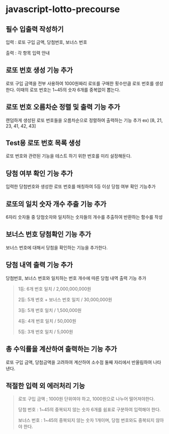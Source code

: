 # javascript-lotto-precourse

## 필수 입출력 작성하기
입력 : 로또 구입 금액, 당첨번호, 보너스 번호

출력 : 각 항목 입력 안내


## 로또 번호 생성 기능 추가
로또 구입 금액을 전부 사용하여 1000원짜리 로또를 구매한 횟수만큼 로또 번호를 생성한다.
이때의 로또 번호는 1~45의 숫자 6개를 중복없이 뽑는다.


## 로또 번호 오름차순 정렬 및 출력 기능 추가
랜덤하게 생성된 로또 번호들을 오름차순으로 정렬하여 출력하는 기능 추가
ex) [8, 21, 23, 41, 42, 43]


## Test용 로또 번호 목록 생성
로또 번호와 관련된 기능을 테스트 하기 위한 번호를 미리 설정해둔다.


## 당첨 여부 확인 기능 추가
입력한 당첨번호와 생성한 로또 번호를 매칭하여 5등 이상 당첨 여부 확인 기능추가


## 로또의 일치 숫자 개수 추출 기능 추가
6자리 숫자들 중 당첨숫자와 일치하는 숫자들의 개수를 추출하여 반환하는 함수를 작성


## 보너스 번호 당첨확인 기능 추가
보너스 번호에 대해서 당첨을 확인하는 기능을 추가한다.


## 당첨 내역 출력 기능 추가
당첨번호, 보너스 번호와 일치하는 번호 개수에 따른 당첨 내역 출력 기능 추가
> 1등: 6개 번호 일치 / 2,000,000,000원
> 
> 2등: 5개 번호 + 보너스 번호 일치 / 30,000,000원
> 
> 3등: 5개 번호 일치 / 1,500,000원
> 
> 4등: 4개 번호 일치 / 50,000원
> 
> 5등: 3개 번호 일치 / 5,000원


## 총 수익률을 계산하여 출력하는 기능 추가
로또 구입 금액, 당첨금액을 고려하여 계산하여 소수점 둘째 자리에서 반올림하여 나타낸다.


## 적절한 입력 외 에러처리 기능
> 로또 구입 금액 ; 1000원 단위여야 하고, 1000원으로 나누어 떨어져야한다.
>
> 당첨 번호 : 1~45의 중복되지 않는 숫자 6개를 쉼표로 구분하여 입력해야 한다.
>
> 보너스 번호 : 1~45의 중복되지 않는 숫자 1개이며, 당첨 번호와도 중복되지 않아야 한다.


